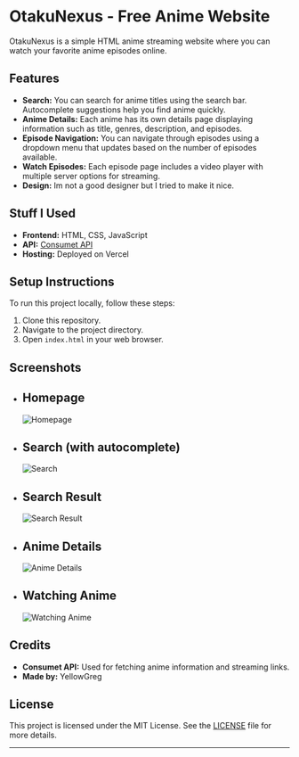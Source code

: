 # OtakuNexus - Free Anime Website

OtakuNexus is a simple HTML anime streaming website where you can watch your favorite anime episodes online.

## Features

- **Search:** You can search for anime titles using the search bar. Autocomplete suggestions help you find anime quickly.
- **Anime Details:** Each anime has its own details page displaying information such as title, genres, description, and episodes.
- **Episode Navigation:** You can navigate through episodes using a dropdown menu that updates based on the number of episodes available.
- **Watch Episodes:** Each episode page includes a video player with multiple server options for streaming.
- **Design:** Im not a good designer but I tried to make it nice.

## Stuff I Used

- **Frontend:** HTML, CSS, JavaScript
- **API:** [Consumet API](https://github.com/consumet/api.consumet.org)
- **Hosting:** Deployed on Vercel

## Setup Instructions

To run this project locally, follow these steps:

1. Clone this repository.
2. Navigate to the project directory.
3. Open `index.html` in your web browser.

## Screenshots

- <h2>Homepage</h2>
  
  ![Homepage](https://github.com/YellowGregs/OtakuNexus/assets/172260606/a4f2fd34-fe75-4ae9-a915-acab3aa4f764)

- <h2>Search (with autocomplete)</h2>
  
  ![Search](https://github.com/YellowGregs/OtakuNexus/assets/172260606/20a0483d-ec43-4d7d-ae01-68136f03c9c1)

- <h2>Search Result</h2>
  
  ![Search Result](https://github.com/YellowGregs/OtakuNexus/assets/172260606/47f16291-d048-4e6d-bbe0-744be8b6d1ee)

- <h2>Anime Details</h2>
  
  ![Anime Details](https://github.com/YellowGregs/OtakuNexus/assets/172260606/38aabeed-db88-483e-9874-3a39fd3b47b8)

- <h2>Watching Anime</h2>
  
  ![Watching Anime](https://github.com/YellowGregs/OtakuNexus/assets/172260606/5c21a728-d113-4dfa-99cb-bf32fae94edc)



## Credits

- **Consumet API:** Used for fetching anime information and streaming links.
- **Made by:** YellowGreg

## License

This project is licensed under the MIT License. See the [LICENSE](https://raw.githubusercontent.com/YellowGregs/OtakuNexus/main/LICENSE) file for more details.

---
